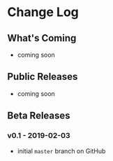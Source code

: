 # Change Log

## What's Coming
  - coming soon

[roadmap-url]: https://luminous-software.solutions/extensibility-logs/roadmap

## Public Releases
  - coming soon

## Beta Releases 

### v0.1 - 2019-02-03
  - initial `master` branch on GitHub